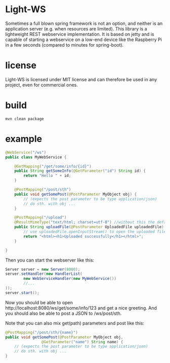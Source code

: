 Light-WS
========

Sometimes a full blown spring framework is not an option, and neither is
an application server (e.g. when resources are limited). This library is a
lightweight REST webservice implementation. It is based on jetty and is capable
of starting a webservice on a low-end device like the Raspberry Pi in a few seconds
(compared to minutes for spring-boot).

license
=======
Light-WS is licensed under MIT license and can therefore be used in any project, even
for commercial ones.

build
=====

    mvn clean package

example
=======
```java
@WebService("/ws")
public class MyWebService {

    @GetMapping("/get/some/info/{id}")
    public String getSomeInfo(@GetParameter("id") String id) {
        return "Hello " + id;
    }

    @PostMapping("/post/sth")
    public void getSomePost(@PostParameter MyObject obj) {
        // (expects the post parameter to be type application/json)
        // do sth. with obj ...
    }

    @PostMapping("/upload")
    @ResultMimeType("text/html; charset=utf-8") //without this the default mime type is text/plain
    public String uploadFile(@PostParameter UploadedFile uploadedFile) {
        // use uploadedFile.openInputStream() to open the uploaded file for reading
        return "<html><h1>Uploaded successfully</h1></html>";
    }

}
```

Then you can start the webserver like this:
```java
Server server = new Server(8080);
server.setHandler(new HandlerList(
        new WebServiceHandler(new MyWebService())
        //...
));
server.start();
```

Now you should be able to open http://localhost:8080/ws/get/some/info/123 and
get a nice greeting. And you should also be able to post a JSON to /ws/post/sth.

Note that you can also mix get(path) parameters and post like this:
```java
@PostMapping("/post/sth/{name}")
public void getSomePost(@PostParameter MyObject obj,
                @GetParameter("name") String name) {
    // (expects the post parameter to be type application/json)
    // do sth. with obj ...
}
```
